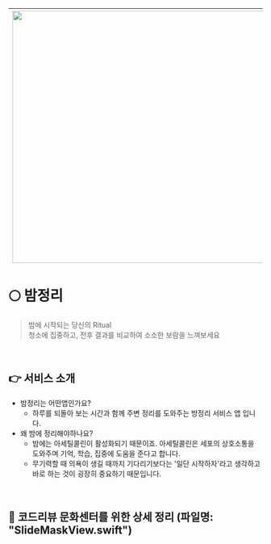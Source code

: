 <img src="https://github.com/Ko-HyeJi/AppleDevAcad_MC2/assets/88470545/074bf64c-b61a-4ad8-bfd4-60e41b79e97d" height="500"> | <img src="https://github.com/Ko-HyeJi/AppleDevAcad_MC2/assets/88470545/66df78bc-07ab-45f3-a1d1-c4975111abc5" height="500">
---|---|


# 🌕 밤정리 
> 밤에 시작되는 당신의 Ritual <br>
> 청소에 집중하고, 전후 결과를 비교하여 소소한 보람을 느껴보세요

<br>

## 👉 서비스 소개
* 밤정리는 어떤앱인가요?<br>
  * 하루를 되돌아 보는 시간과 함께 주변 정리를 도와주는 방정리 서비스 앱 입니다.<br>
* 왜 밤에 정리해야하나요?<br>
  * 밤에는 아세틸콜린이 활성화되기 때문이죠. 아세틸콜린은 세포의 상호소통을 도와주며 기억, 학습, 집중에 도움을 준다고 합니다.<br>
  * 무기력할 때 의욕이 생길 때까지 기다리기보다는 '일단 시작하자'라고 생각하고 바로 하는 것이 굉장히 중요하기 때문입니다.<br>

<br>

## 👏 코드리뷰 문화센터를 위한 상세 정리 (파일명: "SlideMaskView.swift")
